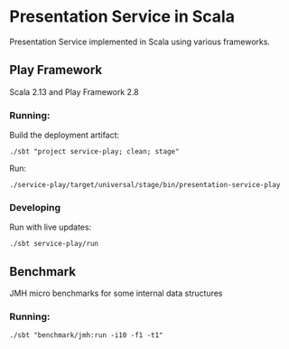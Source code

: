 # Presentation Service in Scala

Presentation Service implemented in Scala using various frameworks.

## Play Framework
Scala 2.13 and Play Framework 2.8

### Running:
Build the deployment artifact:
```shell
./sbt "project service-play; clean; stage"
```

Run:
```shell
./service-play/target/universal/stage/bin/presentation-service-play
```

### Developing
Run with live updates:
```shell
./sbt service-play/run
```

## Benchmark
JMH micro benchmarks for some internal data structures

### Running:
```shell
./sbt "benchmark/jmh:run -i10 -f1 -t1"
```